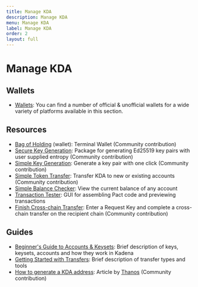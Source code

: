 ```yaml
---
title: Manage KDA
description: Manage KDA
menu: Manage KDA
label: Manage KDA
order: 2
layout: full
---
```


# Manage KDA

## Wallets

- [Wallets](/kadena/wallets): You can find a number of official & unofficial
  wallets for a wide variety of platforms available in this section.

## Resources

- [Bag of Holding](https://github.com/kadena-community/bag-of-holding) (wallet):
  Terminal Wallet (Community contribution)
- [Secure Key Generation](https://github.com/kadena-community/secure-keygen):
  Package for generating Ed25519 key pairs with user supplied entropy (Community
  contribution)
- [Simple Key Generation](https://kadena-community.github.io/kadena-transfer-js/):
  Generate a key pair with one click (Community contribution)
- [Simple Token Transfer](https://kadena-community.github.io/kadena-transfer-js/):
  Transfer KDA to new or existing accounts (Community contribution)
- [Simple Balance Checker](https://balance.chainweb.com): View the current
  balance of any account
- [Transaction Tester](http://txtool.chainweb.com): GUI for assembling Pact code
  and previewing transactions
- [Finish Cross-chain Transfer](https://kadena-community.github.io/kadena-transfer-js/):
  Enter a Request Key and complete a cross-chain transfer on the recipient chain
  (Community contribution)

## Guides

- [Beginner's Guide to Accounts & Keysets](/blogchain/2020/beginners-guide-to-kadena-accounts-keysets-2020-01-14):
  Brief description of keys, keysets, accounts and how they work in Kadena
- [Getting Started with Transfers](/blogchain/2019/kadena-public-blockchain-getting-started-with-transfers-2019-12-19):
  Brief description of transfer types and tools
- [How to generate a KDA address](https://medium.com/kadenacoin/how-to-generate-a-kda-address-fd009a06ea05):
  Article by [Thanos](https://medium.com/@Thanos_42) (Community contribution)
